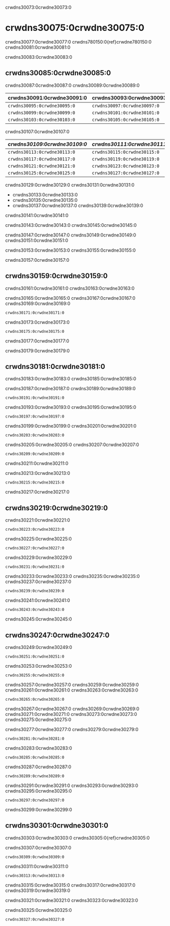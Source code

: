 crwdns30073:0crwdne30073:0
# crwdns30075:0crwdne30075:0

crwdns30077:0crwdne30077:0 crwdns780150:0{ref}crwdne780150:0 crwdns30081:0crwdne30081:0

crwdns30083:0crwdne30083:0
## crwdns30085:0crwdne30085:0

crwdns30087:0crwdne30087:0 crwdns30089:0crwdne30089:0

| **crwdns30091:0crwdne30091:0** | **crwdns30093:0crwdne30093:0** |
| ------------------------------ | ------------------------------ |
| `crwdns30095:0crwdne30095:0`   | `crwdns30097:0crwdne30097:0`   |
| `crwdns30099:0crwdne30099:0`   | `crwdns30101:0crwdne30101:0`   |
| `crwdns30103:0crwdne30103:0`   | `crwdns30105:0crwdne30105:0`   |

crwdns30107:0crwdne30107:0

| _crwdns30109:0crwdne30109:0_ | _crwdns30111:0crwdne30111:0_ |
| ---------------------------- | ---------------------------- |
| `crwdns30113:0crwdne30113:0` | `crwdns30115:0crwdne30115:0` |
| `crwdns30117:0crwdne30117:0` | `crwdns30119:0crwdne30119:0` |
| `crwdns30121:0crwdne30121:0` | `crwdns30123:0crwdne30123:0` |
| `crwdns30125:0crwdne30125:0` | `crwdns30127:0crwdne30127:0` |

crwdns30129:0crwdne30129:0 crwdns30131:0crwdne30131:0

- crwdns30133:0crwdne30133:0
- crwdns30135:0crwdne30135:0
- crwdns30137:0crwdne30137:0 crwdns30139:0crwdne30139:0

crwdns30141:0crwdne30141:0

crwdns30143:0crwdne30143:0 crwdns30145:0crwdne30145:0

crwdns30147:0crwdne30147:0 crwdns30149:0crwdne30149:0 crwdns30151:0crwdne30151:0

crwdns30153:0crwdne30153:0 crwdns30155:0crwdne30155:0

crwdns30157:0crwdne30157:0
## crwdns30159:0crwdne30159:0

crwdns30161:0crwdne30161:0 crwdns30163:0crwdne30163:0

crwdns30165:0crwdne30165:0 crwdns30167:0crwdne30167:0 crwdns30169:0crwdne30169:0

```
crwdns30171:0crwdne30171:0
```

crwdns30173:0crwdne30173:0

```
crwdns30175:0crwdne30175:0
```

crwdns30177:0crwdne30177:0

crwdns30179:0crwdne30179:0
## crwdns30181:0crwdne30181:0

crwdns30183:0crwdne30183:0 crwdns30185:0crwdne30185:0

crwdns30187:0crwdne30187:0 crwdns30189:0crwdne30189:0

```
crwdns30191:0crwdne30191:0
```

crwdns30193:0crwdne30193:0 crwdns30195:0crwdne30195:0

```
crwdns30197:0crwdne30197:0
```

crwdns30199:0crwdne30199:0 crwdns30201:0crwdne30201:0

```
crwdns30203:0crwdne30203:0
```

crwdns30205:0crwdne30205:0 crwdns30207:0crwdne30207:0

```
crwdns30209:0crwdne30209:0
```

crwdns30211:0crwdne30211:0

crwdns30213:0crwdne30213:0

```
crwdns30215:0crwdne30215:0
```

crwdns30217:0crwdne30217:0
## crwdns30219:0crwdne30219:0

crwdns30221:0crwdne30221:0

```
crwdns30223:0crwdne30223:0
```

crwdns30225:0crwdne30225:0

```
crwdns30227:0crwdne30227:0
```

crwdns30229:0crwdne30229:0

```
crwdns30231:0crwdne30231:0
```

crwdns30233:0crwdne30233:0 crwdns30235:0crwdne30235:0 crwdns30237:0crwdne30237:0

```
crwdns30239:0crwdne30239:0
```

crwdns30241:0crwdne30241:0

```
crwdns30243:0crwdne30243:0
```

crwdns30245:0crwdne30245:0
## crwdns30247:0crwdne30247:0

crwdns30249:0crwdne30249:0

```
crwdns30251:0crwdne30251:0
```

crwdns30253:0crwdne30253:0

```
crwdns30255:0crwdne30255:0
```

crwdns30257:0crwdne30257:0 crwdns30259:0crwdne30259:0 crwdns30261:0crwdne30261:0 crwdns30263:0crwdne30263:0

```
crwdns30265:0crwdne30265:0
```

crwdns30267:0crwdne30267:0 crwdns30269:0crwdne30269:0 crwdns30271:0crwdne30271:0 crwdns30273:0crwdne30273:0 crwdns30275:0crwdne30275:0

crwdns30277:0crwdne30277:0 crwdns30279:0crwdne30279:0

```
crwdns30281:0crwdne30281:0
```

crwdns30283:0crwdne30283:0

```
crwdns30285:0crwdne30285:0
```

crwdns30287:0crwdne30287:0

```
crwdns30289:0crwdne30289:0
```

crwdns30291:0crwdne30291:0 crwdns30293:0crwdne30293:0 crwdns30295:0crwdne30295:0

```
crwdns30297:0crwdne30297:0
```

crwdns30299:0crwdne30299:0
## crwdns30301:0crwdne30301:0

crwdns30303:0crwdne30303:0 crwdns30305:0{ref}crwdne30305:0

crwdns30307:0crwdne30307:0

```
crwdns30309:0crwdne30309:0
```

crwdns30311:0crwdne30311:0

```
crwdns30313:0crwdne30313:0
```

crwdns30315:0crwdne30315:0 crwdns30317:0crwdne30317:0 crwdns30319:0crwdne30319:0

crwdns30321:0crwdne30321:0 crwdns30323:0crwdne30323:0

crwdns30325:0crwdne30325:0

```
crwdns30327:0crwdne30327:0
```
